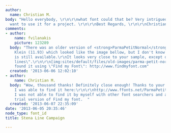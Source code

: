 ```yaml
---
author:
  name: Christian M.
body: "Hello everybody, \r\n\r\nwhat font could that be? Very intrigued about it and
  want to use it for a project. \r\n\r\nBest Regards, \r\n\r\nChristian\r\n\r\n\r\n[img:sites/default/files/old-images/3_3458.jpg]\r\n\r\n"
comments:
- author:
    name: fvilanakis
    picture: 123289
  body: "There was an older version of <strong>ParmaPetitNormal</strong> by Manfred
    Klein (11.93) which looked like the image bellow, but I don't know if this font
    is still available.\r\nIt looks very close to your sample, except of the \"extruding
    lines\".\r\n\r\n[img:sites/default/files/old-images/parma-petit-normal_5270.jpg]\r\n\r\n------------------\r\nI
    found it using \"Find my Font\": http://www.findmyfont.com"
  created: '2013-06-06 12:02:10'
- author:
    name: Christian M.
  body: "Wow, thousand thanks! Definitely close enough! Thanks to your information
    I was able to find it here:\r\n\r\nhttp://www.ffonts.net/ParmaPetitNormal.font\r\n\r\nInterestingly
    I was not able to find it by myself with other font searchers and also with the
    trial version of Find my font.  "
  created: '2013-06-07 22:35:09'
date: '2013-06-05 20:35:46'
node_type: font_id
title: Stena Line Campaign

---
```

